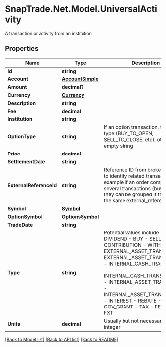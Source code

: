 # SnapTrade.Net.Model.UniversalActivity
A transaction or activity from an institution

## Properties

Name | Type | Description | Notes
------------ | ------------- | ------------- | -------------
**Id** | **string** |  | [optional] 
**Account** | [**AccountSimple**](AccountSimple.md) |  | [optional] 
**Amount** | **decimal?** |  | [optional] 
**Currency** | [**Currency**](Currency.md) |  | [optional] 
**Description** | **string** |  | [optional] 
**Fee** | **decimal** |  | [optional] 
**Institution** | **string** |  | [optional] 
**OptionType** | **string** | If an option transaction, then it&#39;s type (BUY_TO_OPEN, SELL_TO_CLOSE, etc), otherwise empty string | [optional] 
**Price** | **decimal** |  | [optional] 
**SettlementDate** | **string** |  | [optional] 
**ExternalReferenceId** | **string** | Reference ID from brokerage used to identify related transactions. For example if an order comprises of several transactions (buy, fee, fx), they can be grouped if they share the same external_reference_id | [optional] 
**Symbol** | [**Symbol**](Symbol.md) |  | [optional] 
**OptionSymbol** | [**OptionsSymbol**](OptionsSymbol.md) |  | [optional] 
**TradeDate** | **string** |  | [optional] 
**Type** | **string** | Potential values include - DIVIDEND - BUY - SELL - CONTRIBUTION - WITHDRAWAL - EXTERNAL_ASSET_TRANSFER_IN - EXTERNAL_ASSET_TRANSFER_OUT - INTERNAL_CASH_TRANSFER_IN - INTERNAL_CASH_TRANSFER_OUT - INTERNAL_ASSET_TRANSFER_IN - INTERNAL_ASSET_TRANSFER_OUT - INTEREST - REBATE - GOV_GRANT - TAX - FEE - REI - FXT | [optional] 
**Units** | **decimal** | Usually but not necessarily an integer | [optional] 

[[Back to Model list]](../README.md#documentation-for-models) [[Back to API list]](../README.md#documentation-for-api-endpoints) [[Back to README]](../README.md)

